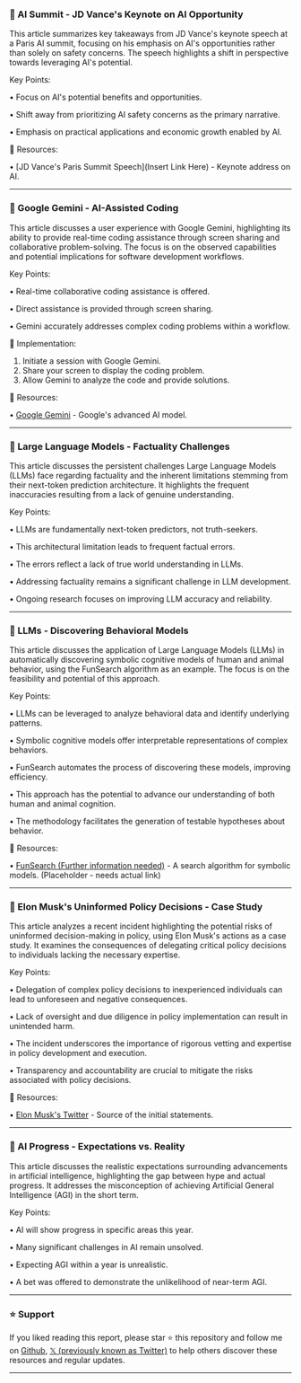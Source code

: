 ### 🚀 AI Summit - JD Vance's Keynote on AI Opportunity

This article summarizes key takeaways from JD Vance's keynote speech at a Paris AI summit, focusing on his emphasis on AI's opportunities rather than solely on safety concerns.  The speech highlights a shift in perspective towards leveraging AI's potential.


Key Points:

•  Focus on AI's potential benefits and opportunities.


•  Shift away from prioritizing AI safety concerns as the primary narrative.


•  Emphasis on practical applications and economic growth enabled by AI.



🔗 Resources:

• [JD Vance's Paris Summit Speech](Insert Link Here) -  Keynote address on AI.

---

### 🤖 Google Gemini - AI-Assisted Coding

This article discusses a user experience with Google Gemini, highlighting its ability to provide real-time coding assistance through screen sharing and collaborative problem-solving.  The focus is on the observed capabilities and potential implications for software development workflows.

Key Points:

• Real-time collaborative coding assistance is offered.


•  Direct assistance is provided through screen sharing.


•  Gemini accurately addresses complex coding problems within a workflow.


🚀 Implementation:

1. Initiate a session with Google Gemini.
2. Share your screen to display the coding problem.
3. Allow Gemini to analyze the code and provide solutions.


🔗 Resources:

• [Google Gemini](https://gemini.google.com/) - Google's advanced AI model.

---

### 🤖 Large Language Models - Factuality Challenges

This article discusses the persistent challenges Large Language Models (LLMs) face regarding factuality and the inherent limitations stemming from their next-token prediction architecture.  It highlights the frequent inaccuracies resulting from a lack of genuine understanding.


Key Points:

• LLMs are fundamentally next-token predictors, not truth-seekers.


• This architectural limitation leads to frequent factual errors.


•  The errors reflect a lack of true world understanding in LLMs.


•  Addressing factuality remains a significant challenge in LLM development.


•  Ongoing research focuses on improving LLM accuracy and reliability.

---

### 🤖 LLMs - Discovering Behavioral Models

This article discusses the application of Large Language Models (LLMs) in automatically discovering symbolic cognitive models of human and animal behavior, using the FunSearch algorithm as an example.  The focus is on the feasibility and potential of this approach.


Key Points:

• LLMs can be leveraged to analyze behavioral data and identify underlying patterns.


•  Symbolic cognitive models offer interpretable representations of complex behaviors.


• FunSearch automates the process of discovering these models, improving efficiency.


• This approach has the potential to advance our understanding of both human and animal cognition.


• The methodology facilitates the generation of testable hypotheses about behavior.



🔗 Resources:

• [FunSearch (Further information needed)](https://www.example.com) -  A search algorithm for symbolic models.  (Placeholder - needs actual link)

---

### 🤖  Elon Musk's Uninformed Policy Decisions - Case Study

This article analyzes a recent incident highlighting the potential risks of uninformed decision-making in policy, using Elon Musk's actions as a case study.  It examines the consequences of delegating critical policy decisions to individuals lacking the necessary expertise.


Key Points:

• Delegation of complex policy decisions to inexperienced individuals can lead to unforeseen and negative consequences.


• Lack of oversight and due diligence in policy implementation can result in unintended harm.


•  The incident underscores the importance of rigorous vetting and expertise in policy development and execution.


•  Transparency and accountability are crucial to mitigate the risks associated with policy decisions.



🔗 Resources:

• [Elon Musk's Twitter](https://twitter.com/elonmusk) -  Source of the initial statements.

---

### 🤖 AI Progress - Expectations vs. Reality

This article discusses the realistic expectations surrounding advancements in artificial intelligence, highlighting the gap between hype and actual progress.  It addresses the misconception of achieving Artificial General Intelligence (AGI) in the short term.


Key Points:

• AI will show progress in specific areas this year.


• Many significant challenges in AI remain unsolved.


• Expecting AGI within a year is unrealistic.


•  A bet was offered to demonstrate the unlikelihood of near-term AGI.


---

### ⭐️ Support

If you liked reading this report, please star ⭐️ this repository and follow me on [Github](https://github.com/Drix10), [𝕏 (previously known as Twitter)](https://x.com/DRIX_10_) to help others discover these resources and regular updates.

---